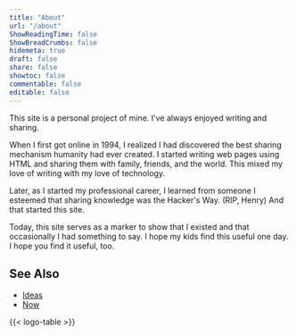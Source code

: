 ```yaml
---
title: "About"
url: "/about"
ShowReadingTime: false
ShowBreadCrumbs: false
hidemeta: true
draft: false
share: false
showtoc: false
commentable: false
editable: false
---
```

This site is a personal project of mine. I've always enjoyed writing and
sharing.

When I first got online in 1994, I realized I had discovered the best sharing
mechanism humanity had ever created. I started writing web pages using HTML and
sharing them with family, friends, and the world. This mixed my love of writing
with my love of technology.

Later, as I started my professional career, I learned from someone I esteemed
that sharing knowledge was the Hacker's Way. (RIP, Henry) And that started this
site.

Today, this site serves as a marker to show that I existed and that occasionally
I had something to say. I hope my kids find this useful one day. I hope you find
it useful, too.

## See Also

* [Ideas](/ideas)
* [Now](/now)

{{< logo-table >}}
